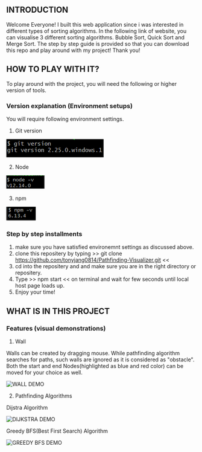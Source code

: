 ##      INTRODUCTION
Welcome Everyone! I built this web application since i was interested in different types of sorting algorithms.
In the following link of website, you can visualise 3 different sorting algorithms. Bubble Sort, Quick Sort and Merge Sort.
The step by step guide is provided so that you can download this repo and play around with my project!
Thank you!

##      HOW TO PLAY WITH IT?
To play around with the project, you will need the following or higher version of tools.
###     Version explanation (Environment setups)
You will require following environment settings.
1. Git version

![alt tag](src/img/git_img.png)

2. Node

![alt tag](src/img/node_img.png)
        
3. npm

![alt tag](src/img/npm_img.png)

###     Step by step installments
1. make sure you have satisfied environemnt settings as discussed above.
2. clone this repositery by typing >> git clone https://github.com/tonyjang0814/Pathfinding-Visualizer.git <<
3. cd into the repositery and and make sure you are in the right directory or repositery.
4. Type >> npm start << on terminal and wait for few seconds until local host page loads up.
5. Enjoy your time!

##      WHAT IS IN THIS PROJECT
###     Features (visual demonstrations)
1. Wall

Walls can be created by dragging mouse. While pathfinding algorithm searches for paths, such walls are
ignored as it is considered as "obstacle".
Both the start and end Nodes(highlighted as blue and red color) can be moved for your choice as well.


![WALL DEMO](src/img/wall.gif)

2. Pathfinding Algorithms

Dijstra Algorithm


![DIJKSTRA DEMO](src/img/Dijsktra.gif)

Greedy BFS(Best First Search) Algorithm

![GREEDY BFS DEMO](src/img/Greedy-BFS.gif)
